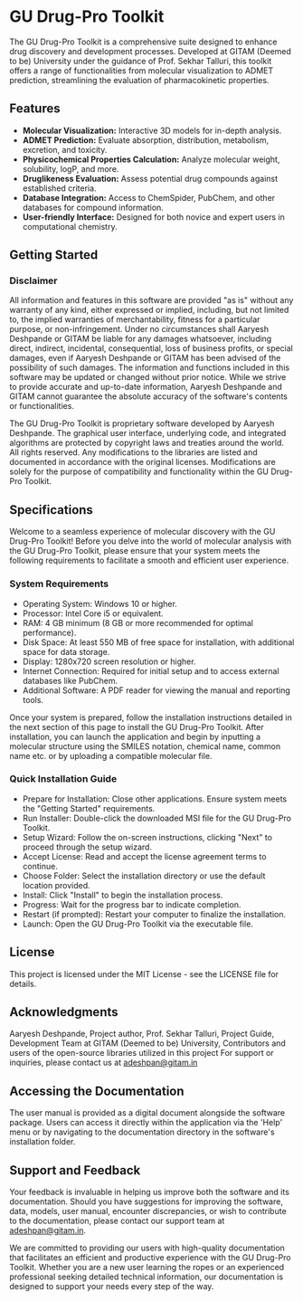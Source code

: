 # GU Drug-Pro Toolkit

The GU Drug-Pro Toolkit is a comprehensive suite designed to enhance drug discovery and development processes. Developed at GITAM (Deemed to be) University under the guidance of Prof. Sekhar Talluri, this toolkit offers a range of functionalities from molecular visualization to ADMET prediction, streamlining the evaluation of pharmacokinetic properties.

## Features

- **Molecular Visualization:** Interactive 3D models for in-depth analysis.
- **ADMET Prediction:** Evaluate absorption, distribution, metabolism, excretion, and toxicity.
- **Physicochemical Properties Calculation:** Analyze molecular weight, solubility, logP, and more.
- **Druglikeness Evaluation:** Assess potential drug compounds against established criteria.
- **Database Integration:** Access to ChemSpider, PubChem, and other databases for compound information.
- **User-friendly Interface:** Designed for both novice and expert users in computational chemistry.

## Getting Started

### Disclaimer

All information and features in this software are provided "as is" without any warranty of any kind, either expressed or implied, including, but not limited to, the implied warranties of merchantability, fitness for a particular purpose, or non-infringement. Under no circumstances shall Aaryesh Deshpande or GITAM be liable for any damages whatsoever, including direct, indirect, incidental, consequential, loss of business profits, or special damages, even if Aaryesh Deshpande or GITAM has been advised of the possibility of such damages. The information and functions included in this software may be updated or changed without prior notice. While we strive to provide accurate and up-to-date information, Aaryesh Deshpande and GITAM cannot guarantee the absolute accuracy of the software's contents or functionalities.

The GU Drug-Pro Toolkit is proprietary software developed by Aaryesh Deshpande. The graphical user interface, underlying code, and integrated algorithms are protected by copyright laws and treaties around the world. All rights reserved. Any modifications to the libraries are listed and documented in accordance with the original licenses. Modifications are solely for the purpose of compatibility and functionality within the GU Drug-Pro Toolkit.

## Specifications

Welcome to a seamless experience of molecular discovery with the GU Drug-Pro Toolkit! Before you delve into the world of molecular analysis with the GU Drug-Pro Toolkit, please ensure that your system meets the following requirements to facilitate a smooth and efficient user experience.

### System Requirements

- Operating System: Windows 10 or higher.
- Processor: Intel Core i5 or equivalent.
- RAM: 4 GB minimum (8 GB or more recommended for optimal performance).
- Disk Space: At least 550 MB of free space for installation, with additional space for data storage.
- Display: 1280x720 screen resolution or higher.
- Internet Connection: Required for initial setup and to access external databases like PubChem.
- Additional Software: A PDF reader for viewing the manual and reporting tools.

Once your system is prepared, follow the installation instructions detailed in the next section of this page to install the GU Drug-Pro Toolkit. After installation, you can launch the application and begin by inputting a molecular structure using the SMILES notation, chemical name, common name etc. or by uploading a compatible molecular file.

### Quick Installation Guide

- Prepare for Installation: Close other applications. Ensure system meets the "Getting Started" requirements.
- Run Installer: Double-click the downloaded MSI file for the GU Drug-Pro Toolkit.
- Setup Wizard: Follow the on-screen instructions, clicking "Next" to proceed through the setup wizard.
- Accept License: Read and accept the license agreement terms to continue.
- Choose Folder: Select the installation directory or use the default location provided.
- Install: Click "Install" to begin the installation process.
- Progress: Wait for the progress bar to indicate completion.
- Restart (if prompted): Restart your computer to finalize the installation.
- Launch: Open the GU Drug-Pro Toolkit via the executable file.

## License

This project is licensed under the MIT License - see the LICENSE file for details.

## Acknowledgments

Aaryesh Deshpande, Project author,
Prof. Sekhar Talluri, Project Guide,
Development Team at GITAM (Deemed to be) University,
Contributors and users of the open-source libraries utilized in this project
For support or inquiries, please contact us at <adeshpan@gitam.in>

## Accessing the Documentation

The user manual is provided as a digital document alongside the software package. Users can access it directly within the application via the 'Help' menu or by navigating to the documentation directory in the software's installation folder.

## Support and Feedback

Your feedback is invaluable in helping us improve both the software and its documentation. Should you have suggestions for improving the  software, data, models, user manual, encounter discrepancies, or wish to contribute to the documentation, please contact our support team at <adeshpan@gitam.in>.

We are committed to providing our users with high-quality documentation that facilitates an efficient and productive experience with the GU Drug-Pro Toolkit. Whether you are a new user learning the ropes or an experienced professional seeking detailed technical information, our documentation is designed to support your needs every step of the way.
